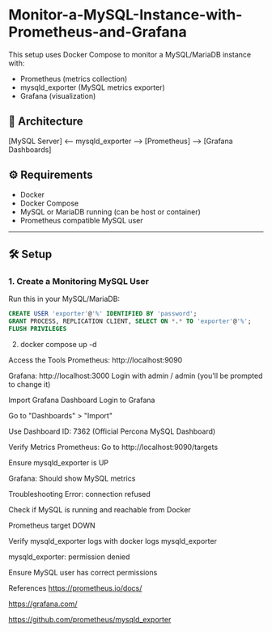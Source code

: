 # Monitor-a-MySQL-Instance-with-Prometheus-and-Grafana

This setup uses Docker Compose to monitor a MySQL/MariaDB instance with:
- Prometheus (metrics collection)
- mysqld_exporter (MySQL metrics exporter)
- Grafana (visualization)

## 🧱 Architecture

  [MySQL Server] <-- mysqld_exporter --> [Prometheus] --> [Grafana Dashboards]


## ⚙️ Requirements

- Docker
- Docker Compose
- MySQL or MariaDB running (can be host or container)
- Prometheus compatible MySQL user

---

## 🛠️ Setup

### 1. Create a Monitoring MySQL User

Run this in your MySQL/MariaDB:

```sql
CREATE USER 'exporter'@'%' IDENTIFIED BY 'password';
GRANT PROCESS, REPLICATION CLIENT, SELECT ON *.* TO 'exporter'@'%';
FLUSH PRIVILEGES
```


2. docker compose up -d

Access the Tools
Prometheus: http://localhost:9090

Grafana: http://localhost:3000
Login with admin / admin (you'll be prompted to change it)


Import Grafana Dashboard
Login to Grafana

Go to "Dashboards" > "Import"

Use Dashboard ID: 7362
(Official Percona MySQL Dashboard)


Verify Metrics
Prometheus: Go to http://localhost:9090/targets

Ensure mysqld_exporter is UP

Grafana: Should show MySQL metrics



 Troubleshooting
Error: connection refused

Check if MySQL is running and reachable from Docker

Prometheus target DOWN

Verify mysqld_exporter logs with docker logs mysqld_exporter

mysqld_exporter: permission denied

Ensure MySQL user has correct permissions

 References
https://prometheus.io/docs/

https://grafana.com/

https://github.com/prometheus/mysqld_exporter
